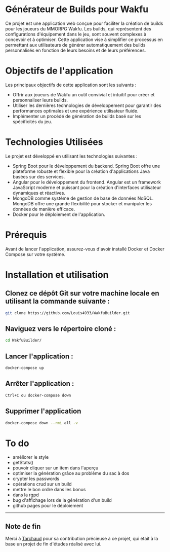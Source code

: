 # Générateur de Builds pour Wakfu
Ce projet est une application web conçue pour faciliter la création de builds pour les joueurs du MMORPG Wakfu. Les builds, qui représentent des configurations d'équipement dans le jeu, sont souvent complexes à concevoir et à optimiser. Cette application vise à simplifier ce processus en permettant aux utilisateurs de générer automatiquement des builds personnalisés en fonction de leurs besoins et de leurs préférences.

# Objectifs de l'application
Les principaux objectifs de cette application sont les suivants :

* Offrir aux joueurs de Wakfu un outil convivial et intuitif pour créer et personnaliser leurs builds.
* Utiliser les dernières technologies de développement pour garantir des performances optimales et une expérience utilisateur fluide.
* Implémenter un procédé de génération de builds basé sur les spécificités du jeu.

# Technologies Utilisées
Le projet est développé en utilisant les technologies suivantes :

* Spring Boot pour le développement du backend. Spring Boot offre une plateforme robuste et flexible pour la création d'applications Java basées sur des services.
* Angular pour le développement du frontend. Angular est un framework JavaScript moderne et puissant pour la création d'interfaces utilisateur dynamiques et réactives.
* MongoDB comme système de gestion de base de données NoSQL. MongoDB offre une grande flexibilité pour stocker et manipuler les données de manière efficace.
* Docker pour le déploiement de l'application.

# Prérequis
Avant de lancer l'application, assurez-vous d'avoir installé Docker et Docker Compose sur votre système.

# Installation et utilisation

## Clonez ce dépôt Git sur votre machine locale en utilisant la commande suivante :
```bash
git clone https://github.com/Louis4933/WakfuBuilder.git
```

## Naviguez vers le répertoire cloné :
```bash
cd WakfuBuilder/
```

## Lancer l'application :
```bash
docker-compose up
```

## Arrêter l'application :
```bash
Ctrl+C ou docker-compose down
```

## Supprimer l'application
```bash
docker-compose down --rmi all -v
```

# To do
- améliorer le style
- getStats()
- pouvoir cliquer sur un item dans l'aperçu
- optimiser la génération grâce au problème du sac à dos
- crypter les passwords
- opérations crud sur un build
- mettre le bon ordre dans les bonus
- dans la rgpd
- bug d'affichage lors de la génération d'un build
- github pages pour le déploiement 

---
## Note de fin

Merci à [Tarchaud](https://github.com/Tarchaud) pour sa contribution précieuse à ce projet, qui était à la base un projet de fin d'études réalisé avec lui. 

